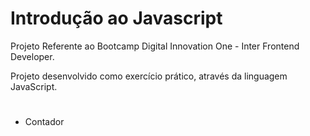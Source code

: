 # Introdução ao Javascript

Projeto Referente ao Bootcamp Digital Innovation One - Inter Frontend Developer.

Projeto desenvolvido como exercício prático, através da linguagem JavaScript.
#
- Contador 